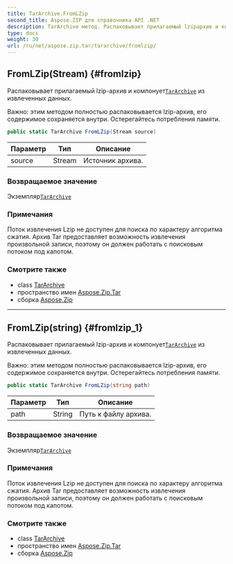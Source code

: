 ```yaml
---
title: TarArchive.FromLZip
second_title: Aspose.ZIP для справочника API .NET
description: TarArchive метод. Распаковывает прилагаемый lzipархив и компонуетTarArchive из извлеченных данных.
type: docs
weight: 30
url: /ru/net/aspose.zip.tar/tararchive/fromlzip/
---
```

## FromLZip(Stream) {#fromlzip}

Распаковывает прилагаемый lzip-архив и компонует[`TarArchive`](../) из извлеченных данных.

Важно: этим методом полностью распаковывается lzip-архив, его содержимое сохраняется внутри. Остерегайтесь потребления памяти.

```csharp
public static TarArchive FromLZip(Stream source)
```

| Параметр | Тип | Описание |
| --- | --- | --- |
| source | Stream | Источник архива. |

### Возвращаемое значение

Экземпляр[`TarArchive`](../)

### Примечания

Поток извлечения Lzip не доступен для поиска по характеру алгоритма сжатия. Архив Tar предоставляет возможность извлечения произвольной записи, поэтому он должен работать с поисковым потоком под капотом.

### Смотрите также

* class [TarArchive](../)
* пространство имен [Aspose.Zip.Tar](../../tararchive/)
* сборка [Aspose.Zip](../../../)

---

## FromLZip(string) {#fromlzip_1}

Распаковывает прилагаемый lzip-архив и компонует[`TarArchive`](../) из извлеченных данных.

Важно: этим методом полностью распаковывается lzip-архив, его содержимое сохраняется внутри. Остерегайтесь потребления памяти.

```csharp
public static TarArchive FromLZip(string path)
```

| Параметр | Тип | Описание |
| --- | --- | --- |
| path | String | Путь к файлу архива. |

### Возвращаемое значение

Экземпляр[`TarArchive`](../)

### Примечания

Поток извлечения Lzip не доступен для поиска по характеру алгоритма сжатия. Архив Tar предоставляет возможность извлечения произвольной записи, поэтому он должен работать с поисковым потоком под капотом.

### Смотрите также

* class [TarArchive](../)
* пространство имен [Aspose.Zip.Tar](../../tararchive/)
* сборка [Aspose.Zip](../../../)


